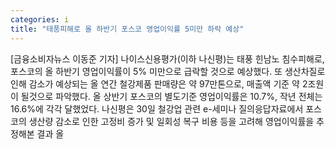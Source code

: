 ```yaml
---
categories: i
title: "태풍피해로 올 하반기 포스코 영업이익률 5미만 하락 예상"
---
```

[금융소비자뉴스 이동준 기자] 나이스신용평가(이하 나신평)는 태풍 힌남노 침수피해로, 포스코의 올 하반기 영업이익률이 5% 미만으로 급락할 것으로 예상했다. 또 생산차질로 인해 감소가 예상되는 올 연간 철강제품 판매량은 약 97만톤으로, 매출액 기준 약 2조원이 될것으로 파악했다. 올 상반기 포스코의 별도기준 영업이익률은 10.7%, 작년 전체는 16.6%에 각각 달했었다. 나신평은 30일 철강업 관련 e-세미나 질의응답자료에서 포스코의 생산량 감소로 인한 고정비 증가 및 일회성 복구 비용 등을 고려해 영업이익률을 추정해본 결과 올